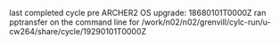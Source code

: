 last completed cycle pre ARCHER2 OS upgrade: 18680101T0000Z
ran pptransfer on the command line for /work/n02/n02/grenvill/cylc-run/u-cw264/share/cycle/19290101T0000Z
